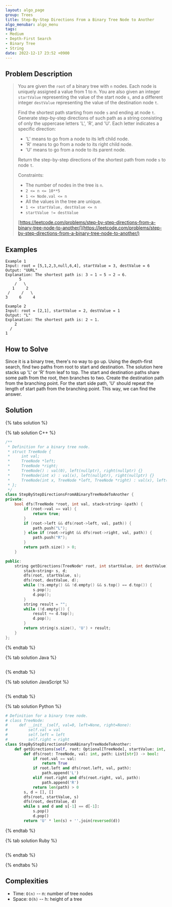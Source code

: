 ```yaml
---
layout: algo_page
group: Trees
title: Step-By-Step Directions From a Binary Tree Node to Another
algo_menubar: algo_menu
tags:
- Medium
- Depth-First Search
- Binary Tree
- String
date: 2022-12-17 23:52 +0900
---
```

## Problem Description
> You are given the `root` of a binary tree with `n` nodes. Each node is uniquely assigned a value from 1 to n.
> You are also given an integer `startValue` representing the value of the start node `s`, and a different integer
> `destValue` representing the value of the destination node `t`.
>
> Find the shortest path starting from node `s` and ending at node `t`. Generate step-by-step directions of such
> path as a string consisting of only the uppercase letters 'L', 'R', and 'U'. Each letter indicates a specific
> direction:
> - 'L' means to go from a node to its left child node.
> - 'R' means to go from a node to its right child node.
> - 'U' means to go from a node to its parent node.
>
> Return the step-by-step directions of the shortest path from node `s` to node `t`.
>
> Constraints:
> - The number of nodes in the tree is `n`.
> - `2 <= n <= 10**5`
> - `1 <= Node.val <= n`
> - All the values in the tree are unique.
> - `1 <= startValue, destValue <= n`
> - `startValue != destValue`
>
> [https://leetcode.com/problems/step-by-step-directions-from-a-binary-tree-node-to-another/](https://leetcode.com/problems/step-by-step-directions-from-a-binary-tree-node-to-another/)

## Examples
```
Example 1
Input: root = [5,1,2,3,null,6,4], startValue = 3, destValue = 6
Output: "UURL"
Explanation: The shortest path is: 3 → 1 → 5 → 2 → 6.
      5
    /   \
   1     2
 /     /   \
3     6     4
```

```
Example 2
Input: root = [2,1], startValue = 2, destValue = 1
Output: "L"
Explanation: The shortest path is: 2 → 1.
    2
  /
1
```

## How to Solve

Since it is a binary tree, there's no way to go up.
Using the depth-first search, find two paths from root to start and destination.
The solution here stacks up 'L' or 'R' from leaf to top.
The start and destination paths share some path from the root, then branches to two.
Create the destination path from the branching point.
For the start side path, 'U' should repeat the length of start path from the branching point.
This way, we can find the answer.

## Solution

{% tabs solution %}

{% tab solution C++ %}
```cpp
/**
 * Definition for a binary tree node.
 * struct TreeNode {
 *     int val;
 *     TreeNode *left;
 *     TreeNode *right;
 *     TreeNode() : val(0), left(nullptr), right(nullptr) {}
 *     TreeNode(int x) : val(x), left(nullptr), right(nullptr) {}
 *     TreeNode(int x, TreeNode *left, TreeNode *right) : val(x), left(left), right(right) {}
 * };
 */
class StepByStepDirectionsFromABinaryTreeNodeToAnother {
private:
    bool dfs(TreeNode *root, int val, stack<string> &path) {
        if (root->val == val) {
            return true;
        }
        if (root->left && dfs(root->left, val, path)) {
            path.push("L");
        } else if (root->right && dfs(root->right, val, path)) {
            path.push("R");
        }
        return path.size() > 0;
    }

public:
    string getDirections(TreeNode* root, int startValue, int destValue) {
        stack<string> s, d;
        dfs(root, startValue, s);
        dfs(root, destValue, d);
        while (!s.empty() && !d.empty() && s.top() == d.top()) {
            s.pop();
            d.pop();
        }
        string result = "";
        while (!d.empty()) {
            result += d.top();
            d.pop();
        }
        return string(s.size(), 'U') + result;
    }
};
```
{% endtab %}

{% tab solution Java %}
```java

```
{% endtab %}

{% tab solution JavaScript %}
```js

```
{% endtab %}

{% tab solution Python %}
```python
# Definition for a binary tree node.
# class TreeNode:
#     def __init__(self, val=0, left=None, right=None):
#         self.val = val
#         self.left = left
#         self.right = right
class StepByStepDirectionsFromABinaryTreeNodeToAnother:
    def getDirections(self, root: Optional[TreeNode], startValue: int, destValue: int) -> str:
        def dfs(root: TreeNode, val: int, path: List[str]) -> bool:
            if root.val == val:
                return True
            if root.left and dfs(root.left, val, path):
                path.append('L')
            elif root.right and dfs(root.right, val, path):
                path.append('R')
            return len(path) > 0
        s, d = [], []
        dfs(root, startValue, s)
        dfs(root, destValue, d)
        while s and d and s[-1] == d[-1]:
            s.pop()
            d.pop()
        return 'U' * len(s) + ''.join(reversed(d))
```
{% endtab %}

{% tab solution Ruby %}
```ruby

```
{% endtab %}

{% endtabs %}



## Complexities
- Time: `O(n)` -- n: number of tree nodes
- Space: `O(h)` -- h: height of a tree
